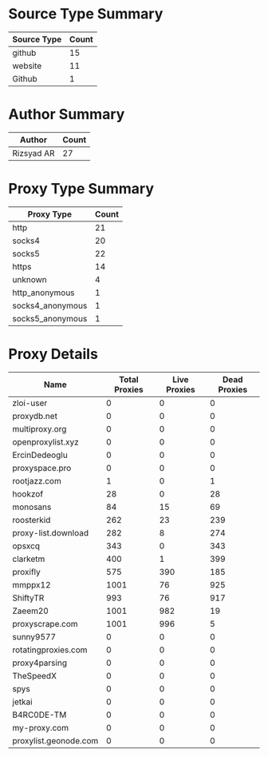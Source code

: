 # Source Type Summary

| Source Type | Count |
|-------------|-------|
| github | 15 |
| website | 11 |
| Github | 1 |


# Author Summary

| Author | Count |
|--------|-------|
| Rizsyad AR | 27 |


# Proxy Type Summary

| Proxy Type | Count |
|------------|-------|
| http | 21 |
| socks4 | 20 |
| socks5 | 22 |
| https | 14 |
| unknown | 4 |
| http_anonymous | 1 |
| socks4_anonymous | 1 |
| socks5_anonymous | 1 |


# Proxy Details

| Name | Total Proxies | Live Proxies | Dead Proxies |
|------|---------------|--------------|---------------|
| zloi-user | 0 | 0 | 0 |
| proxydb.net | 0 | 0 | 0 |
| multiproxy.org | 0 | 0 | 0 |
| openproxylist.xyz | 0 | 0 | 0 |
| ErcinDedeoglu | 0 | 0 | 0 |
| proxyspace.pro | 0 | 0 | 0 |
| rootjazz.com | 1 | 0 | 1 |
| hookzof | 28 | 0 | 28 |
| monosans | 84 | 15 | 69 |
| roosterkid | 262 | 23 | 239 |
| proxy-list.download | 282 | 8 | 274 |
| opsxcq | 343 | 0 | 343 |
| clarketm | 400 | 1 | 399 |
| proxifly | 575 | 390 | 185 |
| mmppx12 | 1001 | 76 | 925 |
| ShiftyTR | 993 | 76 | 917 |
| Zaeem20 | 1001 | 982 | 19 |
| proxyscrape.com | 1001 | 996 | 5 |
| sunny9577 | 0 | 0 | 0 |
| rotatingproxies.com | 0 | 0 | 0 |
| proxy4parsing | 0 | 0 | 0 |
| TheSpeedX | 0 | 0 | 0 |
| spys | 0 | 0 | 0 |
| jetkai | 0 | 0 | 0 |
| B4RC0DE-TM | 0 | 0 | 0 |
| my-proxy.com | 0 | 0 | 0 |
| proxylist.geonode.com | 0 | 0 | 0 |
